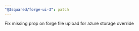 ```yaml
---
"@3squared/forge-ui-3": patch
---
```


Fix missing prop on forge file upload for azure storage override
